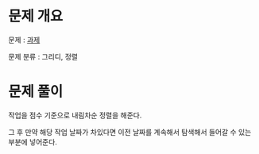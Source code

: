 # 문제 개요

문제 : [과제](https://www.acmicpc.net/problem/13904)

문제 분류 : 그리디, 정렬

# 문제 풀이

작업을 점수 기준으로 내림차순 정렬을 해준다.

그 후 만약 해당 작업 날짜가 차있다면 이전 날짜를 계속해서 탐색해서 들어갈 수 있는 부분에 넣어준다.